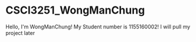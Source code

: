 # CSCI3251_WongManChung
Hello, I'm WongManChung!
My Student number is 1155160002!
I will pull my project later
